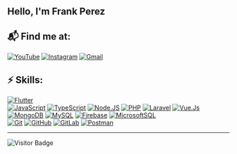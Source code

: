 ## Hello, I'm Frank Perez <img src="https://media.giphy.com/media/hvRJCLFzcasrR4ia7z/giphy.gif" width="5px"></a>

## 📬 Find me at:

[![YouTube](https://img.shields.io/badge/YouTube-Frave_Developer-FF0000?style=for-the-badge&logo=youtube&logoColor=white&labelColor=101010)](https://cutt.ly/pckBg9D)
[![Instagram](https://img.shields.io/badge/Instagram-@FraveDev-E4405F?style=for-the-badge&logo=instagram&logoColor=white&labelColor=101010)](https://www.instagram.com/frave_developer)
[![Gmail](https://img.shields.io/badge/Gmail-Frave.developer@gmail.com-ff0000?style=for-the-badge&logo=gmail&logoColor=white&labelColor=101010)](https://cutt.ly/pckBg9D)

## ⚡ Skills:
[![Flutter](https://img.shields.io/badge/Flutter-4a5fff?style=for-the-badge&logo=flutter&logoColor=white&labelColor=101010)]()
</br>
[![JavaScript](https://img.shields.io/badge/JavaScript-F7DF1E?style=for-the-badge&logo=javascript&logoColor=white&labelColor=101010)]()
[![TypeScript](https://img.shields.io/badge/TypeScript-007ACC?style=for-the-badge&logo=typescript&logoColor=white&labelColor=101010)]()
[![Node.JS](https://img.shields.io/badge/Node.JS-339933?style=for-the-badge&logo=node.js&logoColor=white&labelColor=101010)]()
[![PHP](https://img.shields.io/badge/PHP-777BB4?style=for-the-badge&logo=PHP&logoColor=white&labelColor=101010)]()
[![Laravel](https://img.shields.io/badge/laravel-FF2D20?style=for-the-badge&logo=Laravel&logoColor=white&labelColor=101010)]()
[![Vue.Js](https://img.shields.io/badge/vue.js-4FC08D?style=for-the-badge&logo=vue.js&logoColor=white&labelColor=101010)]()
</br>
[![MongoDB](https://img.shields.io/badge/MongoDB-47A248?style=for-the-badge&logo=mongodb&logoColor=white&labelColor=101010)]()
[![MySQL](https://img.shields.io/badge/MySQL-4479A1?style=for-the-badge&logo=mysql&logoColor=white&labelColor=101010)]()
[![Firebase](https://img.shields.io/badge/Firebase-FFCA28?style=for-the-badge&logo=firebase&logoColor=white&labelColor=101010)]()
[![MicrosoftSQL](https://img.shields.io/badge/Microsoft%20SQL%20SERVER-CC2927?style=for-the-badge&logo=microsoft%20sql%20server&logoColor=white&labelColor=101010)]()
</br>
[![Git](https://img.shields.io/badge/Git-ff6340?style=for-the-badge&logo=git&logoColor=white&labelColor=101010)]()
[![GitHub](https://img.shields.io/badge/GitHub-181717?style=for-the-badge&logo=github&logoColor=white&labelColor=101010)]()
[![GitLab](https://img.shields.io/badge/GitLab-FCA121?style=for-the-badge&logo=GitLab&logoColor=white&labelColor=101010)]()
[![Postman](https://img.shields.io/badge/Postman-FF6C37?style=for-the-badge&logo=Postman&logoColor=white&labelColor=101010)]()

---
![Visitor Badge](https://visitor-badge.laobi.icu/badge?page_id=Frave07.Frave07)
